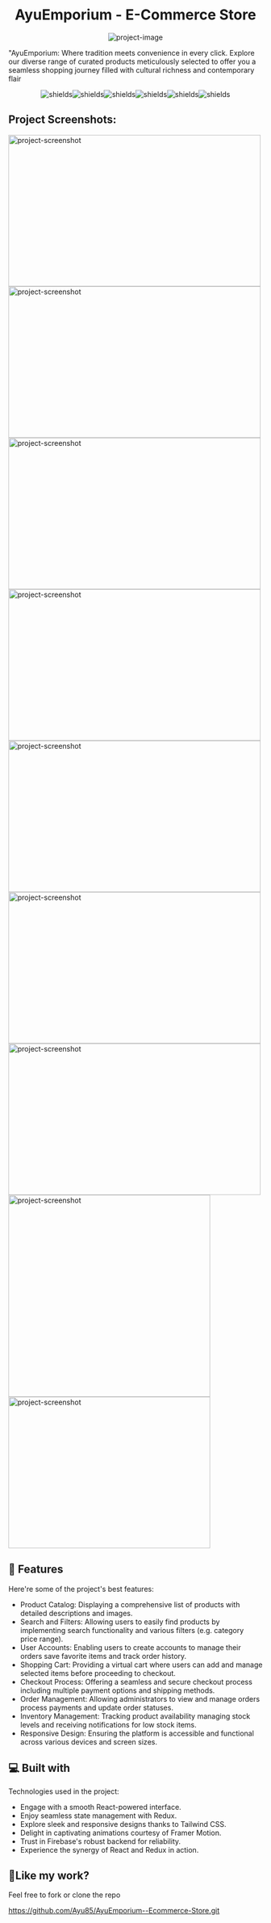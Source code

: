 <h1 align="center" id="title">AyuEmporium - E-Commerce Store</h1>

<p align="center"><img src="https://github.com/Ayu85/AyuEmporium--Ecommerce-Store/assets/103013928/b8da857a-9174-4761-ba1b-4d525bbad079" alt="project-image"></p>

<p id="description">"AyuEmporium: Where tradition meets convenience in every click. Explore our diverse range of curated products meticulously selected to offer you a seamless shopping journey filled with cultural richness and contemporary flair</p>

<p align="center"><img src="https://img.shields.io/badge/-React-61DAFB?style=flat&amp;logo=react&amp;logoColor=white)](https://reactjs.org/" alt="shields"><img src="https://img.shields.io/badge/-Redux-764ABC?style=flat&amp;logo=redux&amp;logoColor=white)](https://redux.js.org/" alt="shields"><img src="https://img.shields.io/badge/-Tailwind_CSS-38B2AC?style=flat&amp;logo=tailwind-css&amp;logoColor=white)](https://tailwindcss.com/" alt="shields"><img src="https://img.shields.io/badge/-React_Router-CA4245?style=flat&amp;logo=react-router&amp;logoColor=white)](https://reactrouter.com/" alt="shields"><img src="https://img.shields.io/badge/-Redux_Toolkit-764ABC?style=flat&amp;logo=redux&amp;logoColor=white)](https://redux-toolkit.js.org/" alt="shields"><img src="https://img.shields.io/badge/-Firebase-FFCA28?style=flat&amp;logo=firebase&amp;logoColor=black)](https://firebase.google.com/" alt="shields"></p>

<h2>Project Screenshots:</h2>

<img src="https://github.com/Ayu85/AyuEmporium--Ecommerce-Store/assets/103013928/dfb53e20-7d41-46d1-8623-27116657a01d" alt="project-screenshot" width="500" height="300/">

<img src="https://github.com/Ayu85/AyuEmporium--Ecommerce-Store/assets/103013928/fe4cd50c-8f7e-4150-ab2b-fc62039318a4" alt="project-screenshot" width="500" height="300/">

<img src="https://github.com/Ayu85/AyuEmporium--Ecommerce-Store/assets/103013928/2cede6f2-05e6-49cf-80c5-e8bc665e6867" alt="project-screenshot" width="500" height="300/">

<img src="https://github.com/Ayu85/AyuEmporium--Ecommerce-Store/assets/103013928/e5db7626-3c5e-4cb2-a7f3-cb4354c01cb2" alt="project-screenshot" width="500" height="300/">

<img src="https://github.com/Ayu85/AyuEmporium--Ecommerce-Store/assets/103013928/cd195a86-e630-4c5c-92ad-d90949006732" alt="project-screenshot" width="500" height="300/">

<img src="https://github.com/Ayu85/AyuEmporium--Ecommerce-Store/assets/103013928/a26191c5-2668-49ab-bbcb-b3a2543bb19b" alt="project-screenshot" width="500" height="300/">

<img src="https://github.com/Ayu85/AyuEmporium--Ecommerce-Store/assets/103013928/cbcf64c9-1c6e-4202-8394-9e7e65f742a1" alt="project-screenshot" width="500" height="300/">

<img src="https://github.com/Ayu85/AyuEmporium--Ecommerce-Store/assets/103013928/28c7f5ca-4bc5-4164-a6c7-65624df19e93" alt="project-screenshot" width="400" height="400/">

<img src="https://github.com/Ayu85/AyuEmporium--Ecommerce-Store/assets/103013928/05d6ec46-b1d6-4c6e-83e2-8ec20ff4f872" alt="project-screenshot" width="400" height="300/">

  
  
<h2>🧐 Features</h2>

Here're some of the project's best features:

*   Product Catalog: Displaying a comprehensive list of products with detailed descriptions and images.
*   Search and Filters: Allowing users to easily find products by implementing search functionality and various filters (e.g. category price range).
*   User Accounts: Enabling users to create accounts to manage their orders save favorite items and track order history.
*   Shopping Cart: Providing a virtual cart where users can add and manage selected items before proceeding to checkout.
*   Checkout Process: Offering a seamless and secure checkout process including multiple payment options and shipping methods.
*   Order Management: Allowing administrators to view and manage orders process payments and update order statuses.
*   Inventory Management: Tracking product availability managing stock levels and receiving notifications for low stock items.
*   Responsive Design: Ensuring the platform is accessible and functional across various devices and screen sizes.

  
  
<h2>💻 Built with</h2>

Technologies used in the project:

*   Engage with a smooth React-powered interface.
*   Enjoy seamless state management with Redux.
*   Explore sleek and responsive designs thanks to Tailwind CSS.
*   Delight in captivating animations courtesy of Framer Motion.
*   Trust in Firebase's robust backend for reliability.
*   Experience the synergy of React and Redux in action.

<h2>💖Like my work?</h2>

Feel free to fork or clone the repo<p>https://github.com/Ayu85/AyuEmporium--Ecommerce-Store.git</p>
